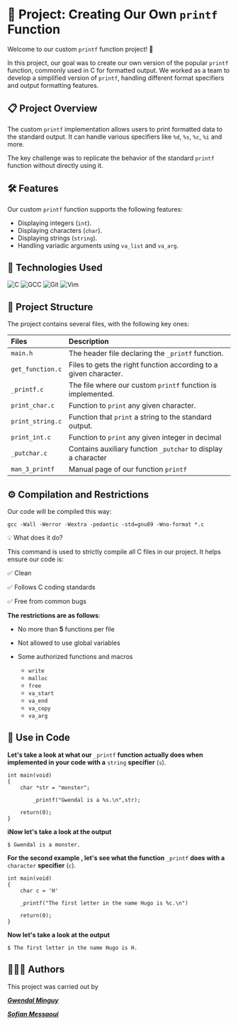 # 🚀 Project: Creating Our Own `printf` Function

Welcome to our custom `printf` function project! 🎉

In this project, our goal was to create our own version of the popular `printf` function, commonly used in C for formatted output. We worked as a team to develop a simplified version of `printf`, handling different format specifiers and output formatting features.

## 📋 Project Overview

The custom `printf` implementation allows users to print formatted data to the standard output. It can handle various specifiers like `%d`, `%s`, `%c`, `%i` and more.

The key challenge was to replicate the behavior of the standard `printf` function without directly using it.

## 🛠 Features

Our custom `printf` function supports the following features:
- Displaying integers (`int`).
- Displaying characters (`char`).
- Displaying strings (`string`).
- Handling variadic arguments using `va_list` and `va_arg`.

## 🔧 Technologies Used

![C](https://img.shields.io/badge/C-00599C?style=for-the-badge&logo=c&logoColor=white)
![GCC](https://img.shields.io/badge/GCC-343741?style=for-the-badge&logo=gnu&logoColor=white)
![Git](https://img.shields.io/badge/Git-F05032?style=for-the-badge&logo=git&logoColor=white)
![Vim](https://img.shields.io/badge/Vim-019733?style=for-the-badge&logo=vim&logoColor=white)

## 📂 Project Structure
The project contains several files, with the following key ones:

| Files | Description  |
| :-------- | :------- |
| `main.h` | The header file declaring the `_printf` function. |
| `get_function.c` | Files to gets the right function according to a given character.|
| `_printf.c` |The file where our custom `printf` function is implemented.  |
| `print_char.c` | Function to `print` any given character. |
| `print_string.c` | Function that `print` a string to  the standard output. |
|`print_int.c`| Function to `print` any given integer in decimal|
 `_putchar.c`| Contains auxiliary function `_putchar` to display a character|
|`man_3_printf`| Manual page of our function `printf`|

## ⚙️ Compilation and Restrictions

Our code will be compiled this way:

`gcc -Wall -Werror -Wextra -pedantic -std=gnu89 -Wno-format *.c`

💡 What does it do?

This command is used to strictly compile all C files in our project.
It helps ensure our code is:

✅ Clean

✅ Follows C coding standards

✅ Free from common bugs

**The restrictions are as follows**:

- No more than **5** functions per file
- Not allowed to use global variables
- Some authorized functions and macros
	
	- `write`
	- `malloc`
	- `free`
	- `va_start`
	- `va_end`
	- `va_copy`
	- `va_arg`


## 🧩 Use in Code

**Let's take a look at what our** `_printf` **function actually does when implemented in your code with 
a** `string` **specifier** (`s`).

```
int main(void)
{
	char *str = "monster";

    	_printf("Gwendal is a %s.\n",str);
    
	return(0);
}
```

**iNow let's take a look at the output**

`$ Gwendal is a monster.`


**For the second example , let's see what the function** `_printf` **does with a** `character` **specifier** (`c`).

```
int main(void)
{
	char c = 'H'
	
	_printf("The first letter in the name Hugo is %c.\n")

	return(0);
}
```

**Now let's take a look at the output**

`$ The first letter in the name Hugo is H.`

## 🧑‍🤝‍🧑 Authors


This project was carried out by 

***[Gwendal Minguy](https://github.com/gwendalminguy)***


***[Sofian Messaoui](https://github.com/smessaoui31)***
